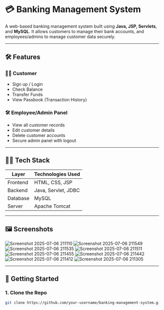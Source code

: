 # 💳 Banking Management System

A web-based banking management system built using **Java, JSP, Servlets**, and **MySQL**. It allows customers to manage their bank accounts, and employees/admins to manage customer data securely.

---

## 🛠️ Features

### 🧑‍💼 Customer
- Sign up / Login
- Check Balance
- Transfer Funds
- View Passbook (Transaction History)

### 🛠️ Employee/Admin Panel
- View all customer records
- Edit customer details
- Delete customer accounts
- Secure admin panel with logout

---

## 🧑‍💻 Tech Stack

| Layer     | Technologies Used |
|-----------|-------------------|
| Frontend  | HTML, CSS, JSP     |
| Backend   | Java, Servlet, JDBC |
| Database  | MySQL              |
| Server    | Apache Tomcat      |

---

## 🖼️ Screenshots
![Screenshot 2025-07-06 211110](https://github.com/user-attachments/assets/d1ca3069-a4e9-4194-8b41-d7d69db16594)
![Screenshot 2025-07-06 211549](https://github.com/user-attachments/assets/7f977b27-a931-422a-875b-5991be9dd5b7)
![Screenshot 2025-07-06 211535](https://github.com/user-attachments/assets/97f9d0a8-e36e-48b4-8e2c-f706593dfd14)
![Screenshot 2025-07-06 211511](https://github.com/user-attachments/assets/1514b088-d206-4a18-b621-2f5b85e2ee7e)
![Screenshot 2025-07-06 211455](https://github.com/user-attachments/assets/ae4e6dd2-c9c4-45f1-8e1d-a2c6644c6728)
![Screenshot 2025-07-06 211442](https://github.com/user-attachments/assets/2169bc42-fbc1-43fa-9ae4-ccd3dde9fe8d)
![Screenshot 2025-07-06 211412](https://github.com/user-attachments/assets/ad0d7931-58e8-45e2-8b80-513b6fff86f6)
![Screenshot 2025-07-06 211305](https://github.com/user-attachments/assets/82855a64-d0f8-43c2-917a-5b9c5565c7cc)


---

## 🚀 Getting Started

### 1. Clone the Repo
```bash
git clone https://github.com/your-username/banking-management-system.git

